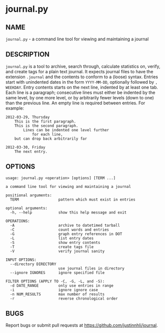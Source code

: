 journal.py
==========

NAME
----

`journal.py` - a command line tool for viewing and maintaining a journal

DESCRIPTION
-----------

`journal.py` is a tool to archive, search through, calculate statistics on,
verify, and create tags for a plain text journal. It expects journal files to
have the extension `.journal` and the contents to conform to a (loose) syntax.
Entries start with unindented dates in the form `YYYY-MM-DD`, optionally
followed by `, WEEKDAY`. Entry contents starts on the next line, indented by at
least one tab. Each line is a paragraph; consecutive lines must either be
indented by the same level, by one more level, or by arbitrarily fewer levels
(down to one) than the previous line. An empty line is required between entries.
For example:

    2012-03-29, Thursday
        This is the first paragraph.
        This is the second paragraph.
            Lines can be indented one level further
                for each line,
        but can drop back arbitrarily far
    
    2012-03-30, Friday
        The next entry.

OPTIONS
-------

	usage: journal.py <operation> [options] [TERM ...]

	a command line tool for viewing and maintaining a journal

	positional arguments:
	  TERM                  pattern which must exist in entries

	optional arguments:
	  -h, --help            show this help message and exit

	OPERATIONS:
	  -A                    archive to datetimed tarball
	  -C                    count words and entries
	  -G                    graph entry references in DOT
	  -L                    list entry dates
	  -S                    show entry contents
	  -T                    create tags file
	  -V                    verify journal sanity

	INPUT OPTIONS:
	  --directory DIRECTORY
							use journal files in directory
	  --ignore IGNORES      ignore specified file

	FILTER OPTIONS (APPLY TO -C, -G, -L, and -S):
	  -d DATE_RANGE         only use entries in range
	  -i                    ignore ignore case
	  -n NUM_RESULTS        max number of results
	  -r                    reverse chronological order

BUGS
----

Report bugs or submit pull requests at <https://github.com/justinnhli/journal>.
